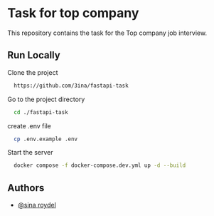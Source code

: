
# Task for top company

This repository contains the task for the  Top company  job interview.


## Run Locally

Clone the project

```bash
  https://github.com/3ina/fastapi-task
```

Go to the project directory

```bash
  cd ./fastapi-task
```

create .env file

```bash
  cp .env.example .env
```

Start the server

```bash
  docker compose -f docker-compose.dev.yml up -d --build
```


## Authors

- [@sina roydel](https://www.github.com/3ina)

